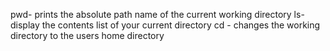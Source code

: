 pwd- prints the absolute path name of the current working directory
ls- display the contents list of your current directory
cd - changes the working directory to the users home directory
